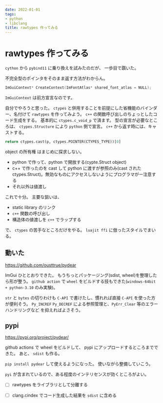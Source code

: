 ```yaml
---
date: 2022-01-01
tags:
- python
- libclang
title: rawtypes 作ってみる
---
```


# rawtypes 作ってみる

`cython` から `pybind11` に乗り換えを試みたのだが、
一歩目で躓いた。

不完全型のポインタをそのまま返す方法がわからん。

```c++
ImGuiContext* CreateContext(ImFontAtlas* shared_font_atlas = NULL);
```

`ImGuiContext` は前方宣言なのです。

自分でやろうと思った。
`ctypes` と併用することを前提にした省機能のバインダー、名付けて `rawtypes` を作ってみよう。
`c++` の関数呼び出しのちょっとしたコード生成をする。
基本的に `ctypes.c_void_p` で済ます。
型の宣言が必要なところは、 `ctypes.Structure` により `python` 側で宣言。
`c++` から返す時には、キャストする。

```python
return ctypes.cast(p, ctypes.POINTER(CTYPES_TYPE))[0]
```

object の所有権 はまじめに探求しない。

* python で作って、python で開放する(cypte.Struct object)
* c++ で作ったのを cast して python に渡すが参照のみ(cast された ctypes.Struct)。無効なものにアクセスしないようにプログラマがー注意する
* それ以外は値渡し

これで十分。
主要な狙いは、 

* static library のリンク
* `c++` 関数の呼び出し
* 構造体の値渡しを `c++` でラップする

で、 `ctypes` の苦手なところだけをやる。
`luajit ffi` に倣ったスタイルでまいる。

## 動いた

https://github.com/ousttrue/pydear

ImGui ひととおりできた。
もうちっとパッケージング(sdist, wheel)を整理したら形が整う。
`github action` で `wheel` をビルドする技もできた(`windows-64bit + python-3.10` のみ実験)。

`str` と `bytes` の切りわけも `C-API` で書けたし、慣れれば直接 `C-API` を使った方が便利そう。
`Py_INCREF` `Py_DECREF` による参照管理と、`PyErr_Clear` 等のエラーハンドリングなど
を抑えればよさそう。

## pypi

https://pypi.org/project/pydear/

github actions で wheel をビルドして、 pypi にアップロードするところまでできた。
あと、 `sdist` も作る。

`pip install pydear` して使えるようになった。
使いながら整備していこう。

`pyi` が含まれているので、ある程度のインテリセンスが効くところがよい。

* [ ] rawtypes をライブラリとして分離する
* [ ] clang.cindex でコード生成した結果を `sdist` に含める

